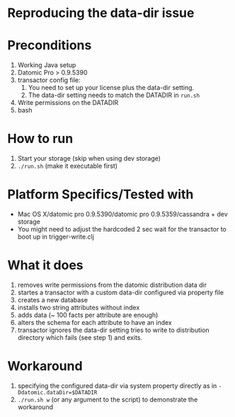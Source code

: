 Reproducing the data-dir issue
==============================

Preconditions
=============

1. Working Java setup 
2. Datomic Pro > 0.9.5390
3. transactor config file: 
   1. You need to set up your license plus the data-dir setting.
   2. The data-dir setting needs to match the DATADIR in `run.sh`
4. Write permissions on the DATADIR    
5. bash


How to run
==========

1. Start your storage (skip when using dev storage)
2. ```./run.sh``` (make it executable first)

Platform Specifics/Tested with
===========
* Mac OS X/datomic pro 0.9.5390/datomic pro 0.9.5359/cassandra + dev storage
* You might need to adjust the hardcoded 2 sec wait for the transactor to boot up in trigger-write.clj



What it does
============
1. removes write permissions from the datomic distribution data dir
2. startes a transactor with a custom data-dir configured via property file
3. creates a new database
4. installs two string attributes without index
5. adds data (~ 100 facts per attribute are enough)
6. alters the schema for each attribute to have an index
7. transactor ignores the data-dir setting tries to write to distribution directory which fails (see step 1) and exits.


Workaround
==========
1. specifying the configured data-dir via system property directly as in ```-Ddatomic.dataDir=$DATADIR```
2. ```./run.sh w``` (or any argument to the script) to demonstrate the workaround


